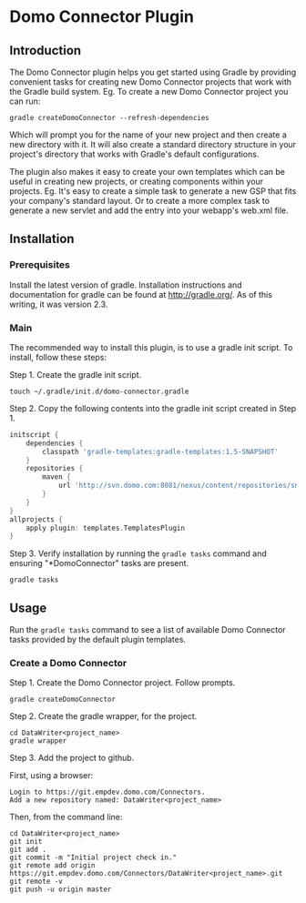 # Domo Connector Plugin

## Introduction

The Domo Connector plugin helps you get started using Gradle by providing convenient tasks for creating new Domo Connector projects that work with the Gradle build system.
Eg. To create a new Domo Connector project you can run:

```shell
gradle createDomoConnector --refresh-dependencies
```

Which will prompt you for the name of your new project and then create a new directory with it. It will also create a standard directory structure in your
project's directory that works with Gradle's default configurations.

The plugin also makes it easy to create your own templates which can be useful in creating new projects, or creating components within your projects. Eg.
It's easy to create a simple task to generate a new GSP that fits your company's standard layout. Or to create a more complex task to generate a new servlet
and add the entry into your webapp's web.xml file.

## Installation

### Prerequisites
Install the latest version of gradle. Installation instructions and documentation for gradle can be found at http://gradle.org/. As of this writing, it was version 2.3.

### Main
The recommended way to install this plugin, is to use a gradle init script. To install, follow these steps:

Step 1. Create the gradle init script.
```shell
touch ~/.gradle/init.d/domo-connector.gradle
```
Step 2. Copy the following contents into the gradle init script created in Step 1.
```groovy
initscript {
    dependencies {
        classpath 'gradle-templates:gradle-templates:1.5-SNAPSHOT'
    }
    repositories {
        maven {
            url 'http://svn.domo.com:8081/nexus/content/repositories/snapshots'
        }
    }
}
allprojects {
    apply plugin: templates.TemplatesPlugin
}
```
Step 3. Verify installation by running the `gradle tasks` command and ensuring "*DomoConnector" tasks are present.
```shell
gradle tasks
```

## Usage

Run the `gradle tasks` command to see a list of available Domo Connector tasks provided by the default plugin templates.

### Create a Domo Connector

Step 1. Create the Domo Connector project. Follow prompts.
```shell
gradle createDomoConnector
```
Step 2. Create the gradle wrapper, for the project.
```shell
cd DataWriter<project_name>
gradle wrapper
```
Step 3. Add the project to github.  
  
First, using a browser:  
```shell
Login to https://git.empdev.domo.com/Connectors.  
Add a new repository named: DataWriter<project_name>  
```
Then, from the command line:  
```shell
cd DataWriter<project_name>
git init
git add .
git commit -m "Initial project check in."
git remote add origin https://git.empdev.domo.com/Connectors/DataWriter<project_name>.git
git remote -v
git push -u origin master
```
